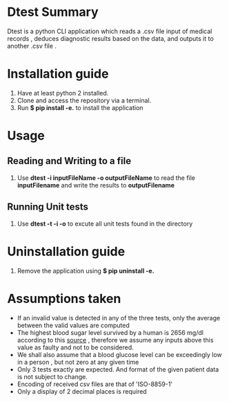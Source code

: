 # Dtest Summary
 Dtest is a python CLI application which reads a .csv file input of medical records , deduces diagnostic results based on the data, and outputs it to another .csv file .

# Installation guide
 1. Have at least python 2 installed. 
 2. Clone and access the repository via a terminal. 
 3. Run **$ pip install -e.** to install the application

 # Usage
## Reading and Writing to a file
1. Use **dtest -i inputFileName -o outputFileName** to read the file **inputFilename** and write the results to **outputFilename**
## Running Unit tests
1. Use **dtest -t -i -o** to excute all unit tests found in the directory


 # Uninstallation guide
 1. Remove the application using **$ pip uninstall -e.**


# Assumptions taken

- If an invalid value is detected in any of the three tests, only the average between the valid values are computed
- The highest blood sugar level survived by a human is 2656 mg/dl according to this [source](https://www.guinnessworldrecords.com/world-records/highest-blood-sugar-level/?fb_comment_id=811257658947726_974655159274641) , therefore we assume any inputs above this value as faulty and not to be considered.
- We shall also assume that a blood glucose level can be exceedingly low in a person , but not zero at any given time
- Only 3 tests exactly are expected. And format of the given patient data is not subject to change.
- Encoding of received csv files are that of 'ISO-8859-1'
- Only a display of 2 decimal places is required

